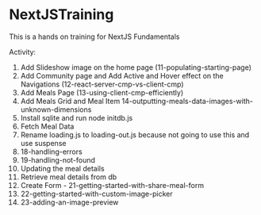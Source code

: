 # NextJSTraining
This is a hands on training for NextJS Fundamentals

Activity:

1. Add Slideshow image on the home page (11-populating-starting-page)
2. Add Community page and Add Active and Hover effect on the Navigations (12-react-server-cmp-vs-client-cmp)
3. Add Meals Page (13-using-client-cmp-efficiently)
4. Add Meals Grid and Meal Item 14-outputting-meals-data-images-with-unknown-dimensions
5. Install sqlite and run node initdb.js
6. Fetch Meal Data
7. Rename loading.js to loading-out.js because not going to use this and use suspense
8. 18-handling-errors
9. 19-handling-not-found
10. Updating the meal details
11. Retrieve meal details from db
12. Create Form - 21-getting-started-with-share-meal-form
13. 22-getting-started-with-custom-image-picker
14. 23-adding-an-image-preview


